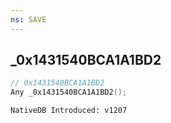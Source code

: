 ```yaml
---
ns: SAVE
---
```

## _0x1431540BCA1A1BD2

```c
// 0x1431540BCA1A1BD2
Any _0x1431540BCA1A1BD2();
```

```
NativeDB Introduced: v1207
```


